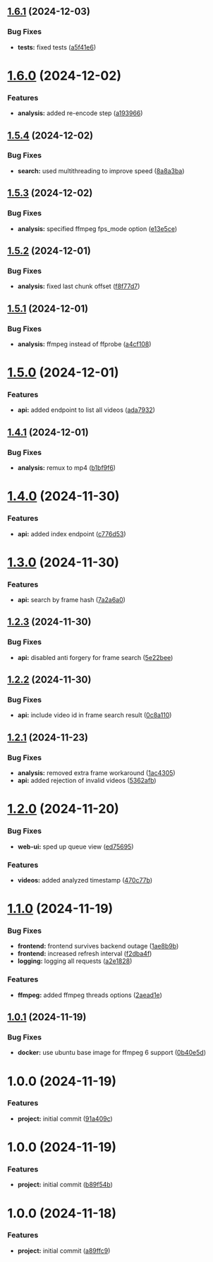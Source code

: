## [1.6.1](https://github.com/koryphaee/Refrase/compare/v1.6.0...v1.6.1) (2024-12-03)


### Bug Fixes

* **tests:** fixed tests ([a5f41e6](https://github.com/koryphaee/Refrase/commit/a5f41e62d0da6fc5be646bcf23a3f1b687193bbc))

# [1.6.0](https://github.com/koryphaee/Refrase/compare/v1.5.4...v1.6.0) (2024-12-02)


### Features

* **analysis:** added re-encode step ([a193966](https://github.com/koryphaee/Refrase/commit/a193966fb7ae3c50c1f1e629535fed3a27b154bf))

## [1.5.4](https://github.com/koryphaee/Refrase/compare/v1.5.3...v1.5.4) (2024-12-02)


### Bug Fixes

* **search:** used multithreading to improve speed ([8a8a3ba](https://github.com/koryphaee/Refrase/commit/8a8a3badef95f64aceedf93cd6b9e70e6b35a526))

## [1.5.3](https://github.com/koryphaee/Refrase/compare/v1.5.2...v1.5.3) (2024-12-02)


### Bug Fixes

* **analysis:** specified ffmpeg fps_mode option ([e13e5ce](https://github.com/koryphaee/Refrase/commit/e13e5ceb3b8bef1909bacae067acc84a4e78034f))

## [1.5.2](https://github.com/koryphaee/Refrase/compare/v1.5.1...v1.5.2) (2024-12-01)


### Bug Fixes

* **analysis:** fixed last chunk offset ([f8f77d7](https://github.com/koryphaee/Refrase/commit/f8f77d7195ed1790e0aa2c055678b39a3bcfe6be))

## [1.5.1](https://github.com/koryphaee/Refrase/compare/v1.5.0...v1.5.1) (2024-12-01)


### Bug Fixes

* **analysis:** ffmpeg instead of ffprobe ([a4cf108](https://github.com/koryphaee/Refrase/commit/a4cf108720d55dd1483c251857c675a227dc18c9))

# [1.5.0](https://github.com/koryphaee/Refrase/compare/v1.4.1...v1.5.0) (2024-12-01)


### Features

* **api:** added endpoint to list all videos ([ada7932](https://github.com/koryphaee/Refrase/commit/ada7932478c14cd1facd0ad619c5ca9a688e1696))

## [1.4.1](https://github.com/koryphaee/Refrase/compare/v1.4.0...v1.4.1) (2024-12-01)


### Bug Fixes

* **analysis:** remux to mp4 ([b1bf9f6](https://github.com/koryphaee/Refrase/commit/b1bf9f6a4d5b616978e41ae9c97b268dd08628bc))

# [1.4.0](https://github.com/koryphaee/Refrase/compare/v1.3.0...v1.4.0) (2024-11-30)


### Features

* **api:** added index endpoint ([c776d53](https://github.com/koryphaee/Refrase/commit/c776d53e0bfe62d0fa61937a07aaf4704fe05aea))

# [1.3.0](https://github.com/koryphaee/Refrase/compare/v1.2.3...v1.3.0) (2024-11-30)


### Features

* **api:** search by frame hash ([7a2a6a0](https://github.com/koryphaee/Refrase/commit/7a2a6a0766a71d85fd15cd1556c91cc07a55a43a))

## [1.2.3](https://github.com/koryphaee/Refrase/compare/v1.2.2...v1.2.3) (2024-11-30)


### Bug Fixes

* **api:** disabled anti forgery for frame search ([5e22bee](https://github.com/koryphaee/Refrase/commit/5e22beefb6be933b8bb2b1596408085847d10a9f))

## [1.2.2](https://github.com/koryphaee/Refrase/compare/v1.2.1...v1.2.2) (2024-11-30)


### Bug Fixes

* **api:** include video id in frame search result ([0c8a110](https://github.com/koryphaee/Refrase/commit/0c8a110cb8d91a516e6b41e73e49ca14d68f3380))

## [1.2.1](https://github.com/koryphaee/Refrase/compare/v1.2.0...v1.2.1) (2024-11-23)


### Bug Fixes

* **analysis:** removed extra frame workaround ([1ac4305](https://github.com/koryphaee/Refrase/commit/1ac430581b1e5dcec925214092fab0b73c132f68))
* **api:** added rejection of invalid videos ([5362afb](https://github.com/koryphaee/Refrase/commit/5362afb863efbe6f3575ef194002c04731892b15))

# [1.2.0](https://github.com/koryphaee/Refrase/compare/v1.1.0...v1.2.0) (2024-11-20)


### Bug Fixes

* **web-ui:** sped up queue view ([ed75695](https://github.com/koryphaee/Refrase/commit/ed75695d3656ad9574f06dc42c74396a7b3ad1ee))


### Features

* **videos:** added analyzed timestamp ([470c77b](https://github.com/koryphaee/Refrase/commit/470c77b82a706f8cdf6597851a8b77ba55b8652d))

# [1.1.0](https://github.com/koryphaee/Refrase/compare/v1.0.1...v1.1.0) (2024-11-19)


### Bug Fixes

* **frontend:** frontend survives backend outage ([1ae8b9b](https://github.com/koryphaee/Refrase/commit/1ae8b9bc2a3c2a749eb889e6882fab34f4008bc8))
* **frontend:** increased refresh interval ([f2dba4f](https://github.com/koryphaee/Refrase/commit/f2dba4fd0bc90f6ec1eff3c329a1a514e5febc63))
* **logging:** logging all requests ([a2e1828](https://github.com/koryphaee/Refrase/commit/a2e18286a784d9baada62a8638e878b744759fb5))


### Features

* **ffmpeg:** added ffmpeg threads options ([2aead1e](https://github.com/koryphaee/Refrase/commit/2aead1e82e3030b0ebbf6e7f20311e6f3993c5d6))

## [1.0.1](https://github.com/koryphaee/Refrase/compare/v1.0.0...v1.0.1) (2024-11-19)


### Bug Fixes

* **docker:** use ubuntu base image for ffmpeg 6 support ([0b40e5d](https://github.com/koryphaee/Refrase/commit/0b40e5db2234bd25d09a6e282b6e545da1b05292))

# 1.0.0 (2024-11-19)


### Features

* **project:** initial commit ([91a409c](https://github.com/koryphaee/Refrase/commit/91a409cf85ff09f881146049c8a005c4bb15c803))

# 1.0.0 (2024-11-19)


### Features

* **project:** initial commit ([b89f54b](https://github.com/koryphaee/Refrase/commit/b89f54b3a64bd5e5caf2c3398e58167e60edf7b6))

# 1.0.0 (2024-11-18)


### Features

* **project:** initial commit ([a89ffc9](https://github.com/koryphaee/Refrase/commit/a89ffc9190d6fcd4d923736a1d223832c9b638df))
